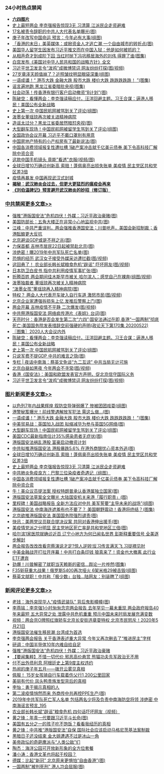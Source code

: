 <div class="catlist">
<h3>24小时热点禁闻</h3>
<ul>
<li><b><a href="64photo" target="_blank">六四图片</a></b></li>
<li><a href="https://github.com/fqnews/bnews/blob/master/topimagenews/20200522/1332789.md">史上最短两会 李克强报告惊现3无 习清算 江派民企走资避难</a></li>
<li><a href="https://github.com/fqnews/bnews/blob/master/cbnews/20200522/1332646.md">17名被责令辞职的中共人大代表名单曝光(图)</a></li>
<li><a href="https://github.com/fqnews/bnews/blob/master/cbnews/20200522/1332696.md">庚子年改写中国命运 预言：今年必有大事(组图)</a></li>
<li><a href="https://github.com/fqnews/bnews/blob/master/cnnews/hknews/20200522/1332650.md">「香港的末日」美英媒体：或掀资金人才逃亡潮 一个自由城市的转折点(图)</a></li>
<li><a href="https://github.com/fqnews/bnews/blob/master/cbnews/20200522/1332808.md">美国华人留学生因发布习近平推文而在中国入狱：他是如何被抓的？</a></li>
<li><a href="https://github.com/fqnews/bnews/blob/master/yule/20200523/1332917.md">从相声奇才到成阶下囚 当红时抛下冯巩移居海外的刘伟 得罪了谁(图集)</a></li>
<li><a href="https://github.com/fqnews/bnews/blob/master/comments/20200522/1332660.md">白宫发布《美国对中华人民共和国的战略方针》全文</a></li>
<li><a href="https://github.com/fqnews/bnews/blob/master/cbnews/20200523/1332873.md">习近平世卫发言令“泼鸡”成微博禁词 网友纷纷打探(图/视频)</a></li>
<li><a href="https://github.com/fqnews/bnews/blob/master/yule/20200523/1332963.md">27岁章泽天颜值崩了？近照皱纹明显眼袋深重(组图)</a></li>
<li><a href="https://github.com/fqnews/bnews/blob/master/topimagenews/20200523/1333071.md">一语成谶！“ 港币大跌 金融大跌 股市大跌 楼价大跌 跌跌跌跌跌！ ”(图集)</a></li>
<li><a href="https://github.com/fqnews/bnews/blob/master/cbnews/20200522/1332661.md">谣言遍地跑 黑龙江省委暗批央视(图集)</a></li>
<li><a href="https://github.com/fqnews/bnews/blob/master/cnnews/hknews/20200523/1332909.md">社会动荡！传香港有银行客户启动撤资“B计划”(图)</a></li>
<li><a href="https://github.com/fqnews/bnews/blob/master/cbnews/20200523/1332994.md">陈破空：看懂两会：李克强读稿应付，汪洋回避主题。习王合谋：逼港人移民！美国公布全新战略 </a></li>
<li><a href="https://github.com/fqnews/bnews/blob/master/cbnews/20200523/1332957.md">史上第一次 中国民航网被骂到关了评论(组图)</a></li>
<li><a href="https://github.com/fqnews/bnews/blob/master/weiquan/20200523/1332881.md">泼墨女董瑶琼再次被关进精神病院</a></li>
<li><a href="https://github.com/fqnews/bnews/blob/master/cbnews/20200522/1332707.md">造谣太过分？黑龙江省委居然暗怼央视(图)</a></li>
<li><a href="https://github.com/fqnews/bnews/blob/master/topimagenews/20200523/1333046.md">大型翻车现场！中国民航网被留学生骂到关了评论(组图)</a></li>
<li><a href="https://github.com/fqnews/bnews/blob/master/cbnews/20200522/1332734.md">全国政协会议开幕 习近平不戴口罩别有用意</a></li>
<li><a href="https://github.com/fqnews/bnews/blob/master/cnnews/20200523/1332945.md">中国房地产特有的小产权房有了最新说法(图)</a></li>
<li><a href="https://github.com/fqnews/bnews/blob/master/topimagenews/20200522/1332723.md">中国各消费领域报复性遭吐槽 1破产案冲击就千亿美元债券 美下令高科技厂解除中资合资</a></li>
<li><a href="https://github.com/fqnews/bnews/blob/master/cnnews/20200523/1332962.md">这款中国手机镜头 竟能"看透"衣服(视频/图)</a></li>
<li><a href="https://github.com/fqnews/bnews/blob/master/topimagenews/20200522/1332816.md">全球日增10万确诊创新高 索赔！蓬佩奥亮出损失账单 美疫情 民主党区共和党区差3倍</a></li>
<li><a href="https://github.com/fqnews/bnews/blob/master/cnnews/20200522/1332725.md">疫情再暴发 中国再现武汉式封城</a></li>
<li><b><a href="https://github.com/fqnews/bnews/blob/master/comments/20200211/1275071.md" target="_blank">揭秘：武汉肺炎会过去，但更大更猛烈的瘟疫会再来</a></b></li>
<li><b><a href="https://github.com/fqnews/bnews/blob/master/comments/20200207/1272816.md" target="_blank">《刘伯温碑记》预言避开武汉肺炎的妙招（修订版）</a></b></li>
</ul>
</div>

<div class="catlist">
<h3><a href="https://github.com/fqnews/bnews/blob/master/cbnews/" target="_blank">中共禁闻</a><span><a href="https://github.com/fqnews/bnews/blob/master/cbnews/" target="_blank" rel="nofollow">更多文章>></a></span></h3>
<ul>
<li><a href="https://github.com/fqnews/bnews/blob/master/cbnews/20200523/1333212.md" target="_blank">强推“港版国安法”危机四伏！外媒：习近平政治豪赌(图)</a></li>
<li><a href="https://github.com/fqnews/bnews/blob/master/cbnews/20200523/1333206.md" target="_blank">美国防部长：五角大楼正在非常小心地监视中共(图)</a></li>
<li><a href="https://github.com/fqnews/bnews/blob/master/cbnews/20200523/1333202.md" target="_blank">江峰：中共严重误判，两会强推香港国安法；川普呛声，美国会新招制裁；香港酝酿更大反抗</a></li>
<li><a href="https://github.com/fqnews/bnews/blob/master/cbnews/20200523/1333196.md" target="_blank">北京避谈GDP或是不祥之兆(图)</a></li>
<li><a href="https://github.com/fqnews/bnews/blob/master/cbnews/20200523/1333195.md" target="_blank">力保首都 吉林市居民22日起被禁赴北京(图)</a></li>
<li><a href="https://github.com/fqnews/bnews/blob/master/cbnews/20200523/1333184.md" target="_blank">涉绝密！曝2019年中共军队死亡名单(图)</a></li>
<li><a href="https://github.com/fqnews/bnews/blob/master/cbnews/20200523/1333174.md" target="_blank">恐惧的经历 武汉女子接受外媒采访遭拦截(图/视频)</a></li>
<li><a href="https://github.com/fqnews/bnews/blob/master/cbnews/20200523/1333164.md" target="_blank">这回悬了！ 农业部长韩长斌粮食危机“辟谣” 吓坏网友(图/视频)</a></li>
<li><a href="https://github.com/fqnews/bnews/blob/master/cbnews/20200523/1333154.md" target="_blank">日本防卫白皮书 指中共利用疫情军事扩张(图)</a></li>
<li><a href="https://github.com/fqnews/bnews/blob/master/cbnews/20200523/1333114.md" target="_blank">折腾百姓 两会期间佳木斯早市被关 哈尔滨人：感觉自己在裸奔(组图/视频)</a></li>
<li><a href="https://github.com/fqnews/bnews/blob/master/cbnews/20200523/1333082.md" target="_blank">泼墨独裁者 董瑶琼再次被关入精神病院</a></li>
<li><a href="https://github.com/fqnews/bnews/blob/master/cbnews/20200523/1333078.md" target="_blank">“泼墨女孩”董瑶琼再入精神病院(图)</a></li>
<li><a href="https://github.com/fqnews/bnews/blob/master/cbnews/20200523/1333065.md" target="_blank">特权？ 两会人大代表开车驶入自行车道 激怒市民(图/视频)</a></li>
<li><a href="https://github.com/fqnews/bnews/blob/master/cbnews/20200523/1333064.md" target="_blank">北京企业家遭强拆损失上亿 发推后警察上门(图)</a></li>
<li><a href="https://github.com/fqnews/bnews/blob/master/cbnews/20200523/1333063.md" target="_blank">两会开幕 吉林疫情不平静 二次爆发(图/视频)</a></li>
<li><a href="https://github.com/fqnews/bnews/blob/master/cbnews/20200523/1333054.md" target="_blank">中共祭港版国安法 网络疯传港片《表姐》台词(图)</a></li>
<li><a href="https://github.com/fqnews/bnews/blob/master/cbnews/20200523/1333025.md" target="_blank">天亮时分：香港是否会发生第二次“六四”;国安法通过在即,香港“一国两制”彻底死亡;美国国务院发表措辞空前强硬的声明(政论天下第170集 20200522)</a></li>
<li><a href="https://github.com/fqnews/bnews/blob/master/cbnews/20200523/1332995.md" target="_blank">〖图集〗2020人大会议内外</a></li>
<li><a href="https://github.com/fqnews/bnews/blob/master/cbnews/20200523/1332994.md" target="_blank">陈破空：看懂两会：李克强读稿应付，汪洋回避主题。习王合谋：逼港人移民！美国公布全新战略</a></li>
<li><a href="https://github.com/fqnews/bnews/blob/master/cbnews/20200523/1332957.md" target="_blank">史上第一次 中国民航网被骂到关了评论(组图)</a></li>
<li><a href="https://github.com/fqnews/bnews/blob/master/cbnews/20200523/1332937.md" target="_blank">只说军费不提GDP 中共的难言之隐(图)</a></li>
<li><a href="https://github.com/fqnews/bnews/blob/master/cbnews/20200523/1332927.md" target="_blank">专栏 | 夜话中南海：蔡英文免谈“九二互谅”    中共当局无计可施</a></li>
<li><a href="https://github.com/fqnews/bnews/blob/master/cbnews/20200523/1332924.md" target="_blank">北京白昼如黑夜 今年两会不寻常(图/视频)</a></li>
<li><a href="https://github.com/fqnews/bnews/blob/master/cbnews/20200523/1332894.md" target="_blank">香港《国安法》：美国和欧盟发表官方声明，促北京信守国际义务</a></li>
<li><a href="https://github.com/fqnews/bnews/blob/master/cbnews/20200523/1332873.md" target="_blank">习近平世卫发言令“泼鸡”成微博禁词 网友纷纷打探(图/视频)</a></li>

</ul>
</div>
<div class="catlist">
<h3><a href="https://github.com/fqnews/bnews/blob/master/topimagenews/" target="_blank">图片新闻</a><span><a href="https://github.com/fqnews/bnews/blob/master/topimagenews/" target="_blank" rel="nofollow">更多文章>></a></span></h3>
<ul>
<li><a href="https://github.com/fqnews/bnews/blob/master/topimagenews/20200523/1333211.md" target="_blank">以色列7年内战果辉煌 叙防空导弹弱爆了 惨被团团戏耍(组图)</a></li>
<li><a href="https://github.com/fqnews/bnews/blob/master/topimagenews/20200523/1333173.md" target="_blank">港警秘笈曝光！前线警遇解放军犯法 需这么做…(图)</a></li>
<li><a href="https://github.com/fqnews/bnews/blob/master/topimagenews/20200523/1333071.md" target="_blank">一语成谶！“ 港币大跌 金融大跌 股市大跌 楼价大跌 跌跌跌跌跌！ ”(图集)</a></li>
<li><a href="https://github.com/fqnews/bnews/blob/master/topimagenews/20200523/1333047.md" target="_blank">中美贸易战：英国加入战团 拟缩减华为参与英国5G网络(图)</a></li>
<li><a href="https://github.com/fqnews/bnews/blob/master/topimagenews/20200523/1333046.md" target="_blank">大型翻车现场！中国民航网被留学生骂到关了评论(组图)</a></li>
<li><a href="https://github.com/fqnews/bnews/blob/master/topimagenews/20200523/1332956.md" target="_blank">美国CDC最新指南估计35%感染患者无症状(图)</a></li>
<li><a href="https://github.com/fqnews/bnews/blob/master/topimagenews/20200523/1332955.md" target="_blank">港版国安法祸乱港股 富豪启动撤资计划</a></li>
<li><a href="https://github.com/fqnews/bnews/blob/master/topimagenews/20200523/1332872.md" target="_blank">中共拟推港版国安法 港股暴跌5.6% 在港外商银忧心资本外逃(图)</a></li>
<li><a href="https://github.com/fqnews/bnews/blob/master/topimagenews/20200522/1332816.md" target="_blank">全球日增10万确诊创新高 索赔！蓬佩奥亮出损失账单 美疫情 民主党区共和党区差3倍</a></li>
<li><a href="https://github.com/fqnews/bnews/blob/master/topimagenews/20200522/1332789.md" target="_blank">史上最短两会 李克强报告惊现3无 习清算 江派民企走资避难</a></li>
<li><a href="https://github.com/fqnews/bnews/blob/master/comments/20200522/1332716.md" target="_blank">中共肺炎免疫良方：巴黎三位染疫者奇遇记（组图）</a></li>
<li><a href="https://github.com/fqnews/bnews/blob/master/topimagenews/20200522/1332723.md" target="_blank">中国各消费领域报复性遭吐槽 1破产案冲击就千亿美元债券 美下令高科技厂解除中资合资</a></li>
<li><a href="https://github.com/fqnews/bnews/blob/master/topimagenews/20200522/1332632.md" target="_blank">牛！美众议员提法案 授权特朗普承认香港属独立国家(图)</a></li>
<li><a href="https://github.com/fqnews/bnews/blob/master/topimagenews/20200522/1332631.md" target="_blank">港版国安法草案全文曝光 大陆国安机关来港「履行职责」(图)</a></li>
<li><a href="https://github.com/fqnews/bnews/blob/master/topimagenews/20200522/1332626.md" target="_blank">里程碑！美国战略报告 全新方法应对中共 美军誓要“主导未来的战场”(组图)</a></li>
<li><a href="https://github.com/fqnews/bnews/blob/master/topimagenews/20200522/1332589.md" target="_blank">港版国安法 中南海连遮羞布也不要了？ 美国朝野震动！香港将终结？(图集)</a></li>
<li><a href="https://github.com/fqnews/bnews/blob/master/topimagenews/20200522/1332509.md" target="_blank">北京欲推港版国安法 美国国务院强烈谴责(图)</a></li>
<li><a href="https://github.com/fqnews/bnews/blob/master/topimagenews/20200522/1332492.md" target="_blank">快讯：美两党议员联合提决议案 共同对香港伸出援手(图)</a></li>
<li><a href="https://github.com/fqnews/bnews/blob/master/topimagenews/20200522/1332382.md" target="_blank">美疫情党派之分明显 民主党地区死亡率是共和党地区三倍(图)</a></li>
<li><a href="https://github.com/fqnews/bnews/blob/master/topimagenews/20200521/1332291.md" target="_blank">哈尔滨1家医院就确诊近百 辽宁小地方为何已闻名世界 彭斯释重要信号 全美逐步解封</a></li>
<li><a href="https://github.com/fqnews/bnews/blob/master/topimagenews/20200521/1332215.md" target="_blank">两会报告改改改看完蔡演说才定?惊人逆转!反习传言满天飞 习捉襟见肘</a></li>
<li><a href="https://github.com/fqnews/bnews/blob/master/topimagenews/20200521/1332182.md" target="_blank">中美金融战开打拉开序幕！中共打白条印钱 狼真来了！资金也大撤离 此行业ETF遭弃</a></li>
<li><a href="https://github.com/fqnews/bnews/blob/master/topimagenews/20200521/1332127.md" target="_blank">劲爆！川普解密了就职当天赖斯的密信…舆论一片哗然(图集)</a></li>
<li><a href="https://github.com/fqnews/bnews/blob/master/topimagenews/20200521/1332126.md" target="_blank">F35斩获重大战果！俄罗斯S400再次哑火 6架米格29被击毁(组图)</a></li>
<li><a href="https://github.com/fqnews/bnews/blob/master/topimagenews/20200521/1332090.md" target="_blank">蔡英文就职！中共称「极少数」台独…陆网友：别装瞎了(组图)</a></li>

</ul>
</div>
<div class="catlist">
<h3><a href="https://github.com/fqnews/bnews/blob/master/comments/" target="_blank">新闻评论</a><span><a href="https://github.com/fqnews/bnews/blob/master/comments/" target="_blank" rel="nofollow">更多文章>></a></span></h3>
<ul>
<li><a href="https://github.com/fqnews/bnews/blob/master/comments/20200523/1333218.md" target="_blank">老钱：海外突现华人“疫情武装队” 背后鬼影幢幢(图)</a></li>
<li><a href="https://github.com/fqnews/bnews/blob/master/comments/20200523/1333215.md" target="_blank">李燕铭：李克强1小时匆匆念完两会报告 去年罕见一幕未重现 两会政府报告40年来最短 五大异常之处 泄露中共危机重重 预示中国未来时局发展充满变数</a></li>
<li><a href="https://github.com/fqnews/bnews/blob/master/comments/20200523/1333214.md" target="_blank">视频：两会京O牌照红旗轿车北京长安街违章耍特权 北京市民怒斥！2020年5月21日</a></li>
<li><a href="https://github.com/fqnews/bnews/blob/master/comments/20200523/1333213.md" target="_blank">港版国安法催生移民潮 台湾成为首选</a></li>
<li><a href="https://github.com/fqnews/bnews/blob/master/comments/20200523/1333205.md" target="_blank">李克强两会报告 关于香港表述重大异常 今年又再次删去了“推进民主”字样</a></li>
<li><a href="https://github.com/fqnews/bnews/blob/master/comments/20200523/1333194.md" target="_blank">研调：中国半导体10年内难自给自足</a></li>
<li><a href="https://github.com/fqnews/bnews/blob/master/comments/20200523/1333193.md" target="_blank">强推“港版国安法”危机四伏！外媒：习近平政治豪赌</a></li>
<li><a href="https://github.com/fqnews/bnews/blob/master/comments/20200523/1333189.md" target="_blank">【要闻集粹】不惜一切代价 邪恶高价悬赏 熊猫功夫先军政治无不用</a></li>
<li><a href="https://github.com/fqnews/bnews/blob/master/comments/20200523/1333187.md" target="_blank">付不出外债利息 阿根廷史上第9度主权违约</a></li>
<li><a href="https://github.com/fqnews/bnews/blob/master/comments/20200523/1333182.md" target="_blank">热闹的庚子年五月——拨开云雾见真相</a></li>
<li><a href="https://github.com/fqnews/bnews/blob/master/comments/20200523/1333170.md" target="_blank">佩服！ 15岁女孩骑自行车载着伤父行1,200公里回家</a></li>
<li><a href="https://github.com/fqnews/bnews/blob/master/comments/20200523/1333166.md" target="_blank">美丽有代价 凤头鸭贵族发型背后的真相</a></li>
<li><a href="https://github.com/fqnews/bnews/blob/master/comments/20200523/1333159.md" target="_blank">李怡：勇于揭示真相的人</a></li>
<li><a href="https://github.com/fqnews/bnews/blob/master/comments/20200523/1333158.md" target="_blank">第二波疫情悄然而来 外商传中共再控PPE生产(图)</a></li>
<li><a href="https://github.com/fqnews/bnews/blob/master/comments/20200523/1333153.md" target="_blank">2019年中共军队死亡军人名单 包括两名少将及负责中南海防空将领 涉绝密 中南海谣言预言_195</a></li>
<li><a href="https://github.com/fqnews/bnews/blob/master/comments/20200523/1333147.md" target="_blank">农业部长韩长斌“辟谣”粮食危机 四句话吓坏网友（视频）</a></li>
<li><a href="https://github.com/fqnews/bnews/blob/master/comments/20200523/1333143.md" target="_blank">黄之锋：年青一代要跟习近平斗长命(图)</a></li>
<li><a href="https://github.com/fqnews/bnews/blob/master/comments/20200523/1333142.md" target="_blank">美国有五分之一的孩子吃不饱饭？看看我经历的真相</a></li>
<li><a href="https://github.com/fqnews/bnews/blob/master/comments/20200523/1333125.md" target="_blank">黄之锋：中共推“港版国安法”自保  国际社会应该启动马格尼茨基法案制裁</a></li>
<li><a href="https://github.com/fqnews/bnews/blob/master/comments/20200523/1333122.md" target="_blank">黑暗日子还没结束 金大姐遭遇不过是冰山一角</a></li>
<li><a href="https://github.com/fqnews/bnews/blob/master/comments/20200523/1333121.md" target="_blank">美帝政坛的奇葩鹰派与“人类公敌”们</a></li>
<li><a href="https://github.com/fqnews/bnews/blob/master/comments/20200523/1333120.md" target="_blank">陶杰：海洋公园可开放新形象的全方位套餐</a></li>
<li><a href="https://github.com/fqnews/bnews/blob/master/comments/20200523/1333099.md" target="_blank">潘小涛：香港文革也将起于校园？</a></li>
<li><a href="https://github.com/fqnews/bnews/blob/master/comments/20200523/1333098.md" target="_blank">德媒：比起“新冠” 北京原来更惧怕“自由香港”(图)</a></li>
<li><a href="https://github.com/fqnews/bnews/blob/master/comments/20200523/1333097.md" target="_blank">一国两制“被判死刑” 港人岂会屈服(图)</a></li>

</ul>
</div>